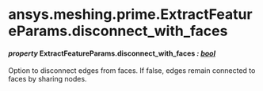 # ansys.meshing.prime.ExtractFeatureParams.disconnect_with_faces



#### *property* ExtractFeatureParams.disconnect_with_faces *: [bool](https://docs.python.org/3.11/library/functions.html#bool)*

Option to disconnect edges from faces. If false, edges remain connected to faces by sharing nodes.

<!-- !! processed by numpydoc !! -->
